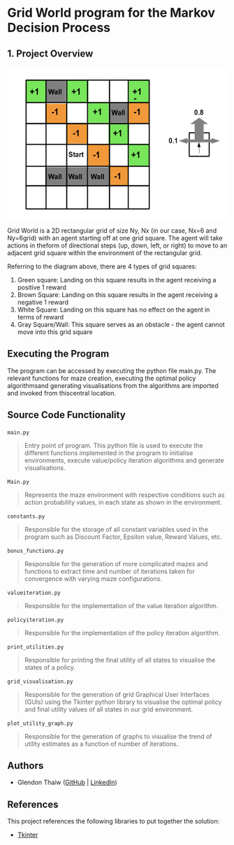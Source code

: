 # Grid World program for the Markov Decision Process


## 1. Project Overview

<p align="center"><img src="images/grid.png" width="500" height="350"/>

Grid  World  is  a  2D  rectangular  grid  of  size  Ny,  Nx  (in  our  case,  Nx=6  and  Ny=6grid) with an agent starting off at one grid square. The agent will take actions in theform of directional steps (up, down, left, or right) to move to an adjacent grid square within the environment of the rectangular grid.

Referring to the diagram above, there are 4 types of grid squares: 
1)  Green  square:  Landing  on  this  square  results  in  the  agent  receiving  a  positive 1 reward
2) Brown Square: Landing on this square results in the agent receiving a negative 1 reward
3) White Square: Landing on this square has no effect on the agent in terms of reward
4) Gray Square/Wall: This square serves as an obstacle - the agent cannot move into this grid square

## Executing the Program
The program can be accessed by executing the python file main.py. The relevant functions for maze creation, executing the optimal policy algorithmsand generating visualisations from the algorithms are imported and invoked from thiscentral location.

## Source Code Functionality  
`main.py`
> Entry point of program. This python file is used to execute the different functions implemented in the program to initialise environments, execute value/policy iteration algorithms and generate visualisations.

`Main.py`
> Represents the maze environment with respective conditions such as action probability values, in each state as shown in the environment.

`constants.py`
> Responsible for the storage of all constant variables used in the program such as Discount Factor, Epsilon value, Reward Values, etc.

`bonus_functions.py`
> Responsible for the generation of more complicated mazes and functions to extract time and number of iterations taken for convergence with varying maze configurations.

`valueiteration.py`
> Responsible for the implementation of the value iteration algorithm.

`policyiteration.py`
> Responsible for the implementation of the policy iteration algorithm.

`print_utilities.py`
> Responsible for printing the final utility of all states to visualise the states of a policy.

`grid_visualisation.py`
> Responsible for the generation of grid Graphical User Interfaces (GUIs) using the Tkinter python library to visualise the optimal policy and final utility values of all states in our grid environment.

`plot_utility_graph.py`
> Responsible for the generation of graphs to visualise the trend of utility estimates as a function of number of iterations. 

## Authors

* Glendon Thaiw ([GitHub](https://github.com/glendont) | [LinkedIn](https://www.linkedin.com/in/glendonthaiw/))

## References

This project references the following libraries to put together the solution:

- [Tkinter](https://docs.python.org/3/library/tkinter.html)

